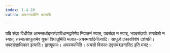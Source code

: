 ```yaml
---
index: 1.4.20
sutra: अयस्मयादीनि च्छन्दसि

---
```

 यदि संज्ञा विधीयेत आनन्तर्थाद्भसंज्ञाविधानद्वारेणैव निपातनं स्यात्, पदसंज्ञा न स्याद्, भपदसंज्ञयोः समावेशो न स्यात्, तस्मात्साधुत्वमेव युक्तं विधातुमिति मत्वाह-अयस्मयादिनीत्यादि। साधुत्वे प्रकारविशेषं दर्शयति। भपदसंज्ञाधिकार इत्यादि। द्वारमूपायः। अयस्मयमिति। अयसो विकारः ठ्द्व्यचश्च्छन्दसिऽ इति मयट्॥